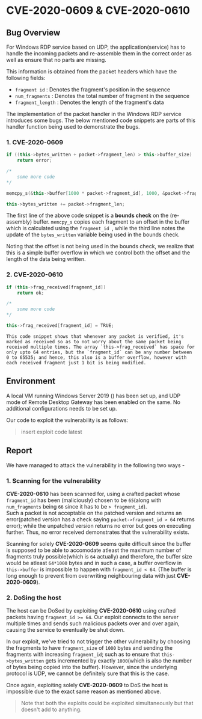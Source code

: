 # CVE-2020-0609 & CVE-2020-0610

## Bug Overview

For Windows RDP service based on UDP, the application(service) has to handle the incoming packets and re-assemble them in the correct order as well as ensure that no parts are missing.

This information is obtained from the packet headers which have the following fields:
- `fragment id` : Denotes the fragment's position in the sequence
- `num_fragments` : Denotes the total number of fragment in the sequence
- `fragment_length` : Denotes the length of the fragment's data

The implementation of the packet handler in the Windows RDP service introduces some bugs. The below mentioned code snippets are parts of this handler function being used to demonstrate the bugs.

### 1. CVE-2020-0609

```c++
if ((this->bytes_written + packet->fragment_len) > this->buffer_size)
    return error;

/*
    some more code
*/

memcpy_s(&this->buffer[1000 * packet->fragment_id], 1000, &packet->fragment, packet->fragment_len);

this->bytes_written += packet->fragment_len;
```

The first line of the above code snippet is a **bounds check** on the (re-assembly) buffer. `memcpy_s` copies each fragment to an offset in the buffer which is calculated using the `fragment_id `, while the third line notes the update of the `bytes_written` variable being used in the bounds check.

Noting that the offset is not being used in the bounds check, we realize that this is a simple buffer overflow in which we control both the offset and the length of the data being written.

### 2. CVE-2020-0610
``` c++
if (this->frag_received[fragment_id]) 
    return ok;

/*
    some more code
*/

this->frag_received[fragment_id] = TRUE;
```

    This code snippet shows that whenever any packet is verified, it's marked as received so as to not worry about the same packet being received multiple times. The array `this->frag_received` has space for only upto 64 entries, but the `fragment_id` can be any number between 0 to 65535; and hence, this also is a buffer overflow, however with each received fragment just 1 bit is being modified.

## Environment

A local VM running Windows Server 2019 () has been set up, and UDP mode of Remote Desktop Gateway has been enabled on the same. No additional configurations needs to be set up.

Our code to exploit the vulnerability is as follows:
> insert exploit code latest

## Report

We have managed to attack the vulnerability in the following two ways -

### 1. Scanning for the vulnerability

**CVE-2020-0610** has been scanned for, using a crafted packet whose `fragment_id` has been (maliciously) chosen to be `65`(along with `num_fragments` being `66` since it has to be `> fragment_id`).   
Such a packet is not acceptable on the patched version and returns an error(patched version has a check saying `packet->fragment_id > 64` returns error); while the unpatched version returns no error but goes on executing further. Thus, no error received demonstrates that the vulnerability exists.

Scanning for solely **CVE-2020-0609** seems quite difficult since the buffer is supposed to be able to accomodate atleast the maximum number of fragments truly possible(which is `64` actually) and therefore, the buffer size would be atleast `64*1000` bytes and in such a case, a buffer overflow in `this->buffer` is impossible to happen with `fragment_id < 64`. (The buffer is long enough to prevent from overwriting neighbouring data with just **CVE-2020-0609**).

### 2. DoSing the host

The host can be DoSed by exploiting **CVE-2020-0610** using crafted packets having `fragment_id >= 64`. Our exploit connects to the server multiple times and sends such malicious packets over and over again, causing the service to eventually be shut down. 

In our exploit, we've tried to not trigger the other vulnerability by choosing the fragments to have `fragment_size` of `1000` bytes and sending the fragments with increasing `fragment_id`; such as to ensure that `this->bytes_written` gets incremented by exactly `1000`(which is also the number of bytes being copied into the buffer). However, since the underlying protocol is UDP, we cannot be definitely sure that this is the case.

Once again, exploiting solely **CVE-2020-0609** to DoS the host is impossible due to the exact same reason as mentioned above.


> Note that both the exploits could be exploited simultaneously but that doesn't add to anything.